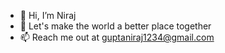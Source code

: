 - 👋 Hi, I’m Niraj
- 💞️ Let's make the world a better place together
- 📫 Reach me out at guptaniraj1234@gmail.com

<!---
NirajKumar502/NirajKumar502 is a ✨ special ✨ repository because its `README.md` (this file) appears on your GitHub profile.
You can click the Preview link to take a look at your changes.
--->
